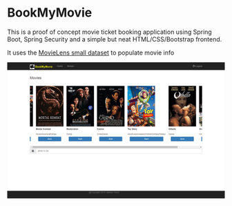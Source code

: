 # BookMyMovie
This is a proof of concept movie ticket booking application using Spring Boot, Spring Security and a simple but neat HTML/CSS/Bootstrap frontend.

It uses the [MovieLens small dataset](http://files.grouplens.org/datasets/movielens/) to populate movie info  

![Movies](movies-home-page.png)
